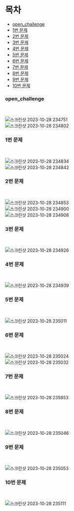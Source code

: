 <h1>목차</h1>
<nav>
  <ul>
    <li><a href="#open_challenge">open_challenge</a></li>
    <li><a href="#1_">1번 문제</a></li>
    <li><a href="#2">2번 문제</a></li>
    <li><a href="#3">3번 문제</a></li>
    <li><a href="#4">4번 문제</a></li>
    <li><a href="#5">5번 문제</a></li>
    <li><a href="#6">6번 문제</a></li>
    <li><a href="#7">7번 문제</a></li>
    <li><a href="#8">8번 문제</a></li>
    <li><a href="#9">9번 문제</a></li>
    <li><a href="#10">10번 문제</a></li>
  </ul>
</nav>

<h3 id="open_challenge">open_challenge</h3><br>

![스크린샷 2023-10-28 234751](https://github.com/PM950704/Web-Programming/assets/127920204/02a41a90-d03c-43a3-9c81-de97fe17cfc1)<br>
![스크린샷 2023-10-28 234802](https://github.com/PM950704/Web-Programming/assets/127920204/9150e156-59e7-41b6-8155-dcc4d88fb4ca)<br>

<h3 id="1_">1번 문제</h3><br>

![스크린샷 2023-10-28 234834](https://github.com/PM950704/Web-Programming/assets/127920204/b4499757-b806-41c2-9b43-edd3079dda64)<br>
![스크린샷 2023-10-28 234842](https://github.com/PM950704/Web-Programming/assets/127920204/b9e0f4bf-2672-4e49-ad32-44d5d0721124)<br>



<h3 id="2">2번 문제</h3><br>

![스크린샷 2023-10-28 234853](https://github.com/PM950704/Web-Programming/assets/127920204/3c55d756-3490-49d6-a04d-fa7996e47724)<br>
![스크린샷 2023-10-28 234900](https://github.com/PM950704/Web-Programming/assets/127920204/0103a679-d325-45c9-9106-4d3e6e96a0a2)<br>
![스크린샷 2023-10-28 234908](https://github.com/PM950704/Web-Programming/assets/127920204/dbfe6e36-344c-4fe1-8b1e-b7dfe141f977)<br>



<h3 id="3">3번 문제</h3><br>

![스크린샷 2023-10-28 234926](https://github.com/PM950704/Web-Programming/assets/127920204/daab12f8-fbf9-4885-befc-6bb447a6d7e0)<br>



<h3 id="4">4번 문제</h3><br>

![스크린샷 2023-10-28 234939](https://github.com/PM950704/Web-Programming/assets/127920204/78f3dc04-3cff-4fd7-81ad-72d0affb7014)<br>


<h3 id="5">5번 문제</h3><br>

![스크린샷 2023-10-28 235011](https://github.com/PM950704/Web-Programming/assets/127920204/9248ac06-bbba-4132-8f02-1c75054e9150)<br>


<h3 id="6">6번 문제</h3><br>

![스크린샷 2023-10-28 235024](https://github.com/PM950704/Web-Programming/assets/127920204/ab0f0538-30b1-48d3-a711-d0ac5b4058a4)<br>
![스크린샷 2023-10-28 235032](https://github.com/PM950704/Web-Programming/assets/127920204/a305a12c-ad7d-49fd-a10e-203d354eee66)<br>



<h3 id="7">7번 문제</h3><br>

![스크린샷 2023-10-28 235853](https://github.com/PM950704/Web-Programming/assets/127920204/ab8eedc8-e648-48bb-8b5e-f940ed35708b)<br>

<h3 id="8">8번 문제</h3><br>

![스크린샷 2023-10-28 235046](https://github.com/PM950704/Web-Programming/assets/127920204/6226cf0a-cd36-4306-8f9e-ca3298a6f013)<br>


<h3 id="9">9번 문제</h3><br>

![스크린샷 2023-10-28 235053](https://github.com/PM950704/Web-Programming/assets/127920204/34038405-c415-40bf-b9fe-9e2bdebdca01)<br>

<h3 id="10">10번 문제</h3><br>

![스크린샷 2023-10-28 235111](https://github.com/PM950704/Web-Programming/assets/127920204/c00ba5fc-de43-472b-99d1-888087ac77e7)<br>

